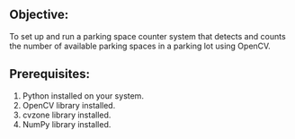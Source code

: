 ## Objective:
To set up and run a parking space counter system that detects and counts the number of available parking spaces in a parking lot using OpenCV.

## Prerequisites:
1. Python installed on your system.
2. OpenCV library installed.
3. cvzone library installed.
3. NumPy library installed.
